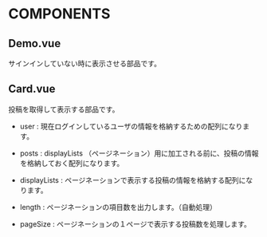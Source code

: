 # COMPONENTS

## Demo.vue

サインインしていない時に表示させる部品です。

## Card.vue

投稿を取得して表示する部品です。

- user : 現在ログインしているユーザの情報を格納するための配列になります。

- posts : displayLists （ページネーション）用に加工される前に、投稿の情報を格納しておく配列になります。

- displayLists : ページネーションで表示する投稿の情報を格納する配列になります。

- length : ページネーションの項目数を出力します。（自動処理）

- pageSize : ページネーションの１ページで表示する投稿数を処理します。
